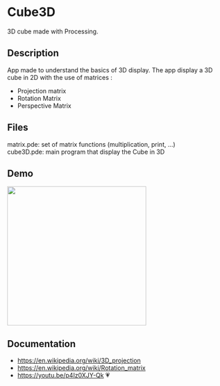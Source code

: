 # Cube3D

3D cube made with Processing.

## Description

App made to understand the basics of 3D display.
The app display a 3D cube in 2D with the use of matrices :

- Projection matrix
- Rotation Matrix
- Perspective Matrix

## Files

matrix.pde: set of matrix functions (multiplication, print, ...)  
cube3D.pde: main program that display the Cube in 3D  

## Demo

<img src="./README_files/demoCube3D.gif" width=320 >  

## Documentation  

- <https://en.wikipedia.org/wiki/3D_projection> 
- <https://en.wikipedia.org/wiki/Rotation_matrix> 
- <https://youtu.be/p4Iz0XJY-Qk> 💗
